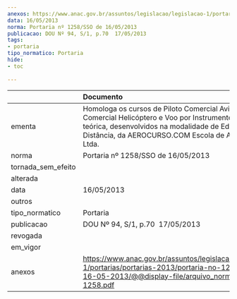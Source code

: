 ```yaml
---
anexos: https://www.anac.gov.br/assuntos/legislacao/legislacao-1/portarias/portarias-2013/portaria-no-1258-sso-de-16-05-2013/@@display-file/arquivo_norma/PA2013-1258.pdf
data: 16/05/2013
norma: Portaria nº 1258/SSO de 16/05/2013
publicacao: DOU Nº 94, S/1, p.70  17/05/2013
tags:
- portaria
tipo_normatico: Portaria
hide: 
- toc 
 
---
```


|                    | Documento                                                                                                                                                                                                                 |
|:-------------------|:--------------------------------------------------------------------------------------------------------------------------------------------------------------------------------------------------------------------------|
| ementa             | Homologa os cursos de Piloto Comercial Avião/IFR, Piloto Comercial Helicóptero e Voo por Instrumentos, parte teórica, desenvolvidos na modalidade de Educação a Distância, da AEROCURSO.COM Escola de Aviação Civil Ltda. |
| norma              | Portaria nº 1258/SSO de 16/05/2013                                                                                                                                                                                        |
| tornada_sem_efeito |                                                                                                                                                                                                                           |
| alterada           |                                                                                                                                                                                                                           |
| data               | 16/05/2013                                                                                                                                                                                                                |
| outros             |                                                                                                                                                                                                                           |
| tipo_normatico     | Portaria                                                                                                                                                                                                                  |
| publicacao         | DOU Nº 94, S/1, p.70  17/05/2013                                                                                                                                                                                          |
| revogada           |                                                                                                                                                                                                                           |
| em_vigor           |                                                                                                                                                                                                                           |
| anexos             | https://www.anac.gov.br/assuntos/legislacao/legislacao-1/portarias/portarias-2013/portaria-no-1258-sso-de-16-05-2013/@@display-file/arquivo_norma/PA2013-1258.pdf                                                         |